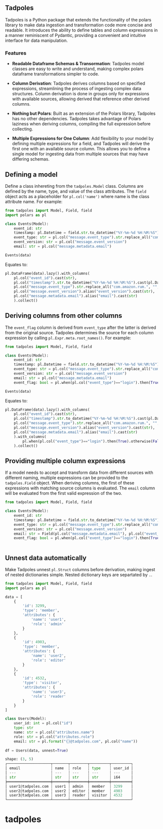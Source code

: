 ## Tadpoles

Tadpoles is a Python package that extends the functionality of the polars library to make data ingestion and transformation code more concise and readable. It introduces the ability to define tables and column expressions in a manner reminiscent of Pydantic, providing a convenient and intuitive interface for data manipulation.

### Features

- **Readable Dataframe Schemas & Transormation**: Tadpoles model classes are easy to write and understand, making complex polars dataframe transformations simpler to code.
  
- **Column Derivation**: Tadpoles derives columns based on specified expressions, streamlining the process of ingesting complex data structures. Column derivation is done in groups only for expressions with available sources, allowing derived that reference other derived columns.

- **Nothing but Polars**: Built as an extension of the Polars library, Tadpoles has no other dependencies. Tadpoles takes advantage of Polars laziness when deriving columns, compiling the full expression before collecting.

- **Multiple Expressions for One Column**: Add flexibility to your model by defining multiple expressions for a field, and Tadpoles will derive the first one with an available source column. This allows you to define a single model for ingesting data from multiple sources that may have differing schemas.


## Defining a model
Define a class inhereting from the ```tadpoles.Model``` class. Columns are defined by the name, type, and value of the class attributes. The ```field``` object acts as a placeholder for ```pl.col('name')``` where name is the class attribute name.
For example:

```py
from tadpoles import Model, Field, field
import polars as pl

class Events(Model):
    event_id: str
    timestamp: pl.Datetime = field.str.to_datetime("%Y-%m-%d %H:%M:%S")
    event_type: str = pl.col("message.event_type").str.replace_all("com.amazon.rum.", "", literal=True)
    event_version: str = pl.col("message.event_version")
    email: str = pl.col("message.metadata.email")

Events(data)

```
Equates to:
```py
pl.DataFrame(data).lazy().with_columns(
    pl.col("event_id").cast(str),
    pl.col("timestamp").str.to_datetime("%Y-%m-%d %H:%M:%S").cast(pl.Datetime),
    pl.col("message.event_type").str.replace_all("com.amazon.rum.", "", literal=True).alias("event_type")
    pl.col("message.event_version").alias("event_version").cast(str),
    pl.col("message.metadata.email").alias("email").cast(str)
    ).collect()

```

## Deriving columns from other columns
The ```event_flag``` column is derived from ```event_type``` after the latter is derived from the original source. Tadpoles determines the source for each column expression by calling ```pl.Expr.meta.root_names()```. For example:


```py
from tadpoles import Model, Field, field

class Events(Model):
    event_id: str
    timestamp: pl.Datetime = field.str.to_datetime("%Y-%m-%d %H:%M:%S")
    event_type: str = pl.col("message.event_type").str.replace_all("com.amazon.rum.", "", literal=True)
    event_version: str = pl.col("message.event_version")
    email: str = pl.col("message.metadata.email")
    event_flag: bool = pl.when(pl.col("event_type")=="login").then(True).otherwise(False)

Events(data)

```
Equates to:

```py
pl.DataFrame(data).lazy().with_columns(
    pl.col("event_id").cast(str),
    pl.col("timestamp").str.to_datetime("%Y-%m-%d %H:%M:%S").cast(pl.Datetime),
    pl.col("message.event_type").str.replace_all("com.amazon.rum.", "", literal=True).alias("event_type")
    pl.col("message.event_version").alias("event_version").cast(str),
    pl.col("message.metadata.email").alias("email").cast(str)
    ).with_columns(
        pl.when(pl.col("event_type")=="login").then(True).otherwise(False)
    ).collect()

```
## Providing multiple column expressions
If a model needs to accept and transform data from different sources with different naming, multiple expressions can be provided to the ```tadpoles.Field``` object. When deriving columns, the first of these expressions with matching source columns is evaluated. The ```email``` column will be evaluated from the first valid expression of the two.

```py
from tadpoles import Model, Field, field

class Events(Model):
    event_id: str
    timestamp: pl.Datetime = field.str.to_datetime("%Y-%m-%d %H:%M:%S")
    event_type: str = pl.col("message.event_type").str.replace_all("com.amazon.rum.", "", literal=True)
    event_version: str = pl.col("message.event_version")
    email: str = Field(pl.col("message.metadata.email"), pl.col("event_details.user.email"))
    event_flag: bool = pl.when(pl.col("event_type")=="login").then(True).otherwise(False)
    

```

## Unnest data automatically
Make Tadpoles unnest ```pl.Struct``` columns before derivation, making ingest of nested dictionaries simple. Nested dictionary keys are separtated by ```.```.

```py
from tadpoles import Model, Field, field
import polars as pl

data = [
    {
        'id': 3299,
        'type': 'member',
        'attributes': {
            'name': 'user1',
            'role': 'admin'
        }
    },
    {
        'id': 4903,
        'type': 'member',
        'attributes': {
            'name': 'user2',
            'role': 'editor'
        }
    },
    {
        'id': 4532,
        'type': 'visitor',
        'attributes': {
            'name': 'user3',
            'role': 'reader'
        }
    }
]

class Users(Model):
    user_id: int = pl.col("id")
    type: str
    name: str = pl.col("attributes.name")
    role: str = pl.col("attributes.role")
    email: str = pl.format("{}@tadpoles.com", pl.col("name"))
    
df = Users(data, unnest=True)

shape: (3, 5)
┌────────────────────┬───────┬────────┬─────────┬─────────┐
│ email              ┆ name  ┆ role   ┆ type    ┆ user_id │
│ ---                ┆ ---   ┆ ---    ┆ ---     ┆ ---     │
│ str                ┆ str   ┆ str    ┆ str     ┆ i64     │
╞════════════════════╪═══════╪════════╪═════════╪═════════╡
│ user1@tadpoles.com ┆ user1 ┆ admin  ┆ member  ┆ 3299    │
│ user2@tadpoles.com ┆ user2 ┆ editor ┆ member  ┆ 4903    │
│ user3@tadpoles.com ┆ user3 ┆ reader ┆ visitor ┆ 4532    │
└────────────────────┴───────┴────────┴─────────┴─────────┘

```
# tadpoles
